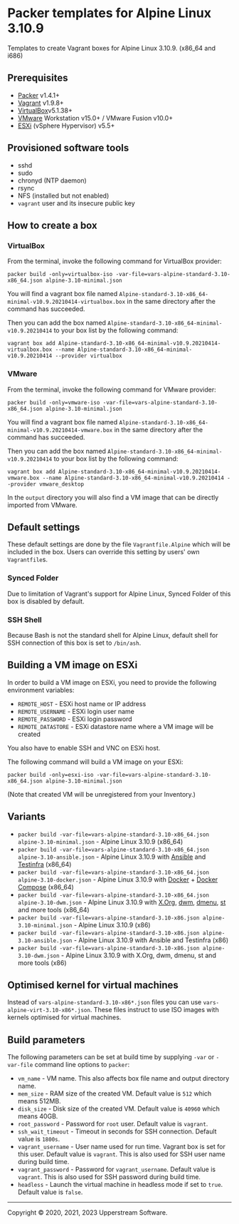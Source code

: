 # Packer templates for Alpine Linux 3.10.9

Templates to create Vagrant boxes for Alpine Linux 3.10.9. (x86_64 and i686)

## Prerequisites

* [Packer][] v1.4.1+
* [Vagrant][] v1.9.8+
* [VirtualBox][]v5.1.38+
* [VMware][] Workstation v15.0+ / VMware Fusion v10.0+
* [ESXi][] (vSphere Hypervisor) v5.5+

[ESXi]: http://www.vmware.com/products/vsphere-hypervisor
        "Free VMware vSphere Hypervisor, Free Virtualization (ESXi)"
[Packer]: https://www.packer.io/ "Packer by HashiCorp"
[Vagrant]: https://www.vagrantup.com/ "Vagrant"
[VirtualBox]: https://www.virtualbox.org/ "Oracle VM VirtualBox"
[VMware]: http://www.vmware.com/ "VMware Virtualization for Desktop &amp; Server, Application, Public &amp; Hybrid Clouds"

## Provisioned software tools

* sshd
* sudo
* chronyd (NTP daemon)
* rsync
* NFS (installed but not enabled)
* `vagrant` user and its insecure public key

## How to create a box

### VirtualBox

From the terminal, invoke the following command for VirtualBox provider:

    packer build -only=virtualbox-iso -var-file=vars-alpine-standard-3.10-x86_64.json alpine-3.10-minimal.json

You will find a vagrant box file named `Alpine-standard-3.10-x86_64-minimal-v10.9.20210414-virtualbox.box`
in the same directory after the command has succeeded.

Then you can add the box named `Alpine-standard-3.10-x86_64-minimal-v10.9.20210414` to your box list
by the following command:

    vagrant box add Alpine-standard-3.10-x86_64-minimal-v10.9.20210414-virtualbox.box --name Alpine-standard-3.10-x86_64-minimal-v10.9.20210414 --provider virtualbox

### VMware

From the terminal, invoke the following command for VMware provider:

    packer build -only=vmware-iso -var-file=vars-alpine-standard-3.10-x86_64.json alpine-3.10-minimal.json

You will find a vagrant box file named `Alpine-standard-3.10-x86_64-minimal-v10.9.20210414-vmware.box`
in the same directory after the command has succeeded.

Then you can add the box named `Alpine-standard-3.10-x86_64-minimal-v10.9.20210414` to your box list
by the following command:

    vagrant box add Alpine-standard-3.10-x86_64-minimal-v10.9.20210414-vmware.box --name Alpine-standard-3.10-x86_64-minimal-v10.9.20210414 --provider vmware_desktop

In the `output` directory you will also find a VM image that can be directly imported from VMware.

## Default settings

These default settings are done by the file `Vagrantfile.Alpine` which will be included in the box.
Users can override this setting by users' own `Vagrantfile`s.

### Synced Folder

Due to limitation of Vagrant's support for Alpine Linux, Synced Folder of this box is disabled by default.

### SSH Shell

Because Bash is not the standard shell for Alpine Linux, default shell for SSH connection of this box
is set to `/bin/ash`.

## Building a VM image on ESXi

In order to build a VM image on ESXi, you need to provide the following environment variables:

* `REMOTE_HOST` - ESXi host name or IP address
* `REMOTE_USERNAME` - ESXi login user name
* `REMOTE_PASSWORD` - ESXi login password
* `REMOTE_DATASTORE` - ESXi datastore name where a VM image will be created

You also have to enable SSH and VNC on ESXi host.

The following command will build a VM image on your ESXi:

    packer build -only=esxi-iso -var-file=vars-alpine-standard-3.10-x86_64.json alpine-3.10-minimal.json

(Note that created VM will be unregistered from your Inventory.)

## Variants

* `packer build -var-file=vars-alpine-standard-3.10-x86_64.json alpine-3.10-minimal.json` - Alpine Linux 3.10.9 (x86_64)
* `packer build -var-file=vars-alpine-standard-3.10-x86_64.json alpine-3.10-ansible.json` - Alpine Linux 3.10.9 with [Ansible] and [Testinfra] (x86_64)
* `packer build -var-file=vars-alpine-standard-3.10-x86_64.json alpine-3.10-docker.json` - Alpine Linux 3.10.9 with [Docker] + [Docker Compose] (x86_64)
* `packer build -var-file=vars-alpine-standard-3.10-x86_64.json alpine-3.10-dwm.json` - Alpine Linux 3.10.9 with [X.Org], [dwm], [dmenu], [st] and more tools (x86_64)
* `packer build -var-file=vars-alpine-standard-3.10-x86.json alpine-3.10-minimal.json` - Alpine Linux 3.10.9 (x86)
* `packer build -var-file=vars-alpine-standard-3.10-x86.json alpine-3.10-ansible.json` - Alpine Linux 3.10.9 with Ansible and Testinfra (x86)
* `packer build -var-file=vars-alpine-standard-3.10-x86.json alpine-3.10-dwm.json` - Alpine Linux 3.10.9 with X.Org, dwm, dmenu, st and more tools (x86)

[Ansible]: https://www.ansible.com/ "Ansible is Simple IT Automation"
[dmenu]: http://tools.suckless.org/dmenu/ "dmenu | suckless.org tools"
[Docker]: https://www.docker.com/ "Docker - Build, Ship and Run Any App, Anywhere"
[Docker Compose]: https://docs.docker.com/compose/ "Docker Compose - Docker Documentation"
[dwm]: http://dwm.suckless.org/ "suckless.org dwm - dynamic window manager"
[st]: http://st.suckless.org/ "suckless.org st - simple terminal"
[Testinfra]: https://testinfra.readthedocs.io/en/latest/ "Testinfra test your infrastructure &mdash; testinfra 1.9.1 documentation"
[X.Org]: https://www.x.org/wiki/ "X.Org"

## Optimised kernel for virtual machines

Instead of `vars-alpine-standard-3.10-x86*.json` files you can use `vars-alpine-virt-3.10-x86*.json`.
These files instruct to use ISO images with kernels optimised for virtual machines.

## Build parameters

The following parameters can be set at build time by supplying `-var` or `-var-file` command line options to `packer`:

* `vm_name` - VM name.  This also affects box file name and output directory name.
* `mem_size` - RAM size of the created VM.  Default value is `512` which means 512MB.
* `disk_size` - Disk size of the created VM.  Default value is `40960` which means 40GB.
* `root_password` - Password for `root` user.  Default value is `vagrant`.
* `ssh_wait_timeout` - Timeout in seconds for SSH connection.  Default value is `1800s`.
* `vagrant_username` - User name used for run time.  Vagrant box is set for this user.  Default value is `vagrant`.
  This is also used for SSH user name during build time.
* `vagrant_password` - Password for `vagrant_username`.  Default value is `vagrant`.
  This is also used for SSH password during build time.
* `headless` - Launch the virtual machine in headless mode if set to `true`.  Default value is `false`.

- - -

Copyright &copy; 2020, 2021, 2023 Upperstream Software.
